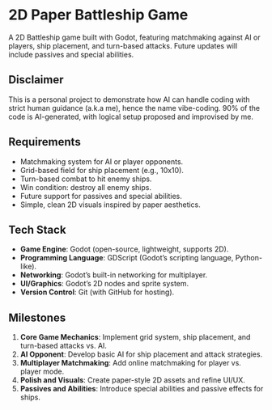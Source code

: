 # 2D Paper Battleship Game

A 2D Battleship game built with Godot, featuring matchmaking against AI or players, ship placement, and turn-based attacks. Future updates will include passives and special abilities.

## Disclaimer
This is a personal project to demonstrate how AI can handle coding with strict human guidance (a.k.a me), hence the name vibe-coding. 90% of the code is AI-generated, with logical setup proposed and improvised by me.

## Requirements
- Matchmaking system for AI or player opponents.
- Grid-based field for ship placement (e.g., 10x10).
- Turn-based combat to hit enemy ships.
- Win condition: destroy all enemy ships.
- Future support for passives and special abilities.
- Simple, clean 2D visuals inspired by paper aesthetics.

## Tech Stack
- **Game Engine**: Godot (open-source, lightweight, supports 2D).
- **Programming Language**: GDScript (Godot’s scripting language, Python-like).
- **Networking**: Godot’s built-in networking for multiplayer.
- **UI/Graphics**: Godot’s 2D nodes and sprite system.
- **Version Control**: Git (with GitHub for hosting).

## Milestones
1. **Core Game Mechanics**: Implement grid system, ship placement, and turn-based attacks vs. AI.
2. **AI Opponent**: Develop basic AI for ship placement and attack strategies.
3. **Multiplayer Matchmaking**: Add online matchmaking for player vs. player mode.
4. **Polish and Visuals**: Create paper-style 2D assets and refine UI/UX.
5. **Passives and Abilities**: Introduce special abilities and passive effects for ships.